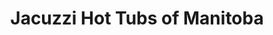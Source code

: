 ---
title: "Jacuzzi Hot Tubs of Manitoba"
url: /winnipeg/jacuzzi-hot-tubs-of-manitoba/
shop: swimming pool
---